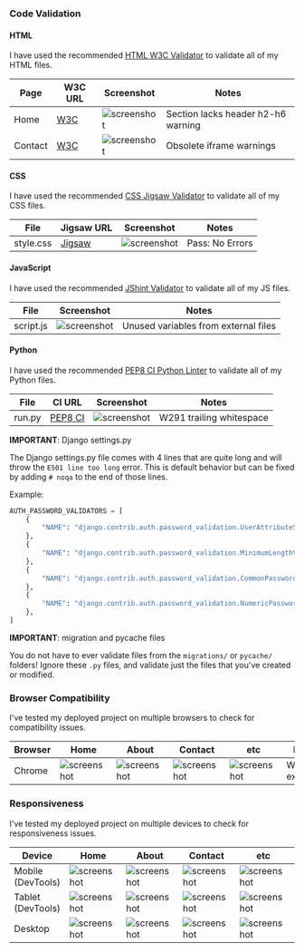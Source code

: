 ### Code Validation

#### HTML

I have used the recommended [HTML W3C Validator](https://validator.w3.org) to validate all of my HTML files.

| Page    | W3C URL                                                                                                  | Screenshot                             | Notes                                  |
| ------- | -------------------------------------------------------------------------------------------------------- | -------------------------------------- | -------------------------------------- |
| Home    | [W3C](https://validator.w3.org/nu/?doc=https%3A%2F%2FJesseRoss001.github.io%2Fjanhackathonteam11%2Findex.html) | ![screenshot](documentation/html-validation-home.png)    | Section lacks header h2-h6 warning    |
| Contact | [W3C](https://validator.w3.org/nu/?doc=https%3A%2F%2FJesseRoss001.github.io%2Fjanhackathonteam11%2Fcontact.html) | ![screenshot](documentation/html-validation-contact.png) | Obsolete iframe warnings               |

#### CSS

I have used the recommended [CSS Jigsaw Validator](https://jigsaw.w3.org/css-validator) to validate all of my CSS files.

| File       | Jigsaw URL                                                                                                   | Screenshot                                | Notes           |
| ---------- | ------------------------------------------------------------------------------------------------------------ | ----------------------------------------- | --------------- |
| style.css  | [Jigsaw](https://jigsaw.w3.org/css-validator/validator?uri=https%3A%2F%2FJesseRoss001.github.io%2Fjanhackathonteam11) | ![screenshot](documentation/css-validation-style.png) | Pass: No Errors |

#### JavaScript

I have used the recommended [JShint Validator](https://jshint.com) to validate all of my JS files.

| File     | Screenshot                                    | Notes                         |
| -------- | --------------------------------------------- | ----------------------------- |
| script.js | ![screenshot](documentation/js-validation-script.png) | Unused variables from external files |

#### Python

I have used the recommended [PEP8 CI Python Linter](https://pep8ci.herokuapp.com) to validate all of my Python files.

| File    | CI URL                                                                                                           | Screenshot                            | Notes                    |
| ------- | ---------------------------------------------------------------------------------------------------------------- | ------------------------------------- | ------------------------ |
| run.py  | [PEP8 CI](https://pep8ci.herokuapp.com/https://raw.githubusercontent.com/JesseRoss001/janhackathonteam11/main/run.py) | ![screenshot](documentation/py-validation-run.png) | W291 trailing whitespace |

**IMPORTANT**: Django settings.py

The Django settings.py file comes with 4 lines that are quite long and will throw the `E501 line too long` error. This is default behavior but can be fixed by adding `# noqa` to the end of those lines.

Example:

```python
AUTH_PASSWORD_VALIDATORS = [
    {
        "NAME": "django.contrib.auth.password_validation.UserAttributeSimilarityValidator",  # noqa
    },
    {
        "NAME": "django.contrib.auth.password_validation.MinimumLengthValidator",  # noqa
    },
    {
        "NAME": "django.contrib.auth.password_validation.CommonPasswordValidator",  # noqa
    },
    {
        "NAME": "django.contrib.auth.password_validation.NumericPasswordValidator",  # noqa
    },
]
```

**IMPORTANT**: migration and pycache files

You do not have to ever validate files from the `migrations/` or `pycache/` folders! Ignore these `.py` files, and validate just the files that you've created or modified.

### Browser Compatibility

I've tested my deployed project on multiple browsers to check for compatibility issues.

| Browser | Home                                 | About                                | Contact                              | etc                                  | Notes               |
| ------- | ------------------------------------ | ------------------------------------ | ------------------------------------ | ------------------------------------ | ------------------- |
| Chrome  | ![screenshot](documentation/browser-chrome-home.png) | ![screenshot](documentation/browser-chrome-about.png) | ![screenshot](documentation/browser-chrome-contact.png) | ![screenshot](documentation/browser-chrome-etc.png) | Works as expected  |

### Responsiveness

I've tested my deployed project on multiple devices to check for responsiveness issues.

| Device            | Home                                        | About                                       | Contact                                     | etc                                         | Notes               |
| ----------------- | ------------------------------------------- | ------------------------------------------- | ------------------------------------------- | ------------------------------------------- | ------------------- |
| Mobile (DevTools) | ![screenshot](documentation/responsive-mobile-home.png) | ![screenshot](documentation/responsive-mobile-about.png) | ![screenshot](documentation/responsive-mobile-contact.png) | ![screenshot](documentation/responsive-mobile-etc.png) | Works as expected  |
| Tablet (DevTools) | ![screenshot](documentation/responsive-tablet-home.png) | ![screenshot](documentation/responsive-tablet-about.png) | ![screenshot](documentation/responsive-tablet-contact.png) | ![screenshot](documentation/responsive-tablet-etc.png) | Works as expected  |
| Desktop           | ![screenshot](documentation/responsive-desktop-home.png) | ![screenshot](documentation/responsive-desktop-about.png) | ![screenshot](documentation/responsive-desktop-contact.png) | ![screenshot](documentation/responsive-desktop-etc.png) | Works as expected  |
